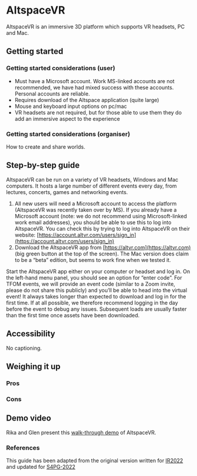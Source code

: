 # AltspaceVR

AltspaceVR is an immersive 3D platform which supports VR headsets, PC and Mac.

## Getting started

### Getting started considerations (user)
- Must have a Microsoft account. Work MS-linked accounts are not recommended, we have had mixed success with these accounts. Personal accounts are reliable.
- Requires download of the Altspace application (quite large)
- Mouse and keyboard input options on pc/mac
- VR headsets are not required, but for those able to use them they do add an immersive aspect to the experience

### Getting started considerations (organiser)
How to create and share worlds.

## Step-by-step guide

AltspaceVR can be run on a variety of VR headsets, Windows and Mac computers. It hosts a large number of different events every day, from lectures, concerts, games and networking events.

1. All new users will need a Microsoft account to access the platform (AltspaceVR was recently taken over by MS). If you already have a Microsoft account (note: we do not recommend using Microsoft-linked work email addresses), you should be able to use this to log into AltspaceVR. You can check this by trying to log into AltspaceVR on their website: [https://account.altvr.com/users/sign_in](https://account.altvr.com/users/sign_in)
2. Download the AltspaceVR app from [https://altvr.com](https://altvr.com) (big green button at the top of the screen). The Mac version does claim to be a “beta” edition, but seems to work fine when we tested it.

Start the AltspaceVR app either on your computer or headset and log in. On the left-hand menu panel, you should see an option for “enter code”. For TFOM events, we will provide an event code (similar to a Zoom invite, please do not share this publicly) and you’ll be able to head into the virtual event!
It always takes longer than expected to download and log in for the first time. If at all possible, we therefore recommend logging in the day before the event to debug any issues. Subsequent loads are usually faster than the first time once assets have been downloaded.

## Accessibility
No captioning.

## Weighing it up

### Pros

### Cons

## Demo video

Rika and Glen present this [walk-through demo](https://www.youtube.com/watch?v=E-QeeEyywHk) of AltspaceVR.

### References
This guide has been adapted from the original version written for [IR2022](https://www.ir.isas.jaxa.jp/IR2022/VR.html) and updated for [S4PG-2022](https://s4pg.tfom.org/venue/)
